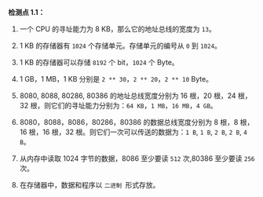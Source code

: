 **检测点 1.1：**

1. 一个 CPU 的寻址能力为 8 KB，那么它的地址总线的宽度为 `13`。

2. 1 KB 的存储器有 `1024` 个存储单元。存储单元的编号从 `0` 到 `1024`。

3. 1 KB 的存储器可以存储 `8192` 个 bit，`1024` 个 Byte。

4. 1 GB，1 MB，1 KB 分别是 `2 ** 30`，`2 ** 20`，`2 ** 10` Byte。

5. 8080, 8088, 80286, 80386 的地址总线宽度分别为 16 根，20 根，24 根，32 根，则它们的寻址能力分别为：`64 KB`，`1 MB`，`16 MB`，`4 GB`。

6. 8080，8088，8086，80286，80386 的数据总线宽度分别为 8 根，8 根，16 根，16 根，32 根。则它们一次可以传送的数据为：`1 B`, `1 B`, `2 B`, `2 B`, `4 B`。

7. 从内存中读取 1024 字节的数据，8086 至少要读 `512` 次,80386 至少要读 `256` 次。

8. 在存储器中，数据和程序以 `二进制 `形式存放。
